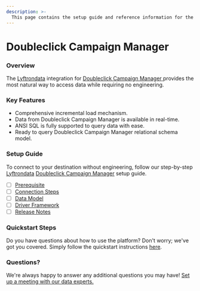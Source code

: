 ```yaml
---
description: >-
  This page contains the setup guide and reference information for the Doubleclick Campaign Manager source connector.
---
```


# Doubleclick Campaign Manager

### Overview

The [Lyftrondata](https://www.lyftrondata.com/) integration for [Doubleclick Campaign Manager](https://www.lyftrondata.com/integration/doubleclick-campaign-manager/)[ ](https://www.lyftrondata.com/integration/doubleclick-campaign-manager/)provides the most natural way to access data while requiring no engineering.

### Key Features

* Comprehensive incremental load mechanism.
* Data from Doubleclick Campaign Manager is available in real-time.&#x20;
* ANSI SQL is fully supported to query data with ease.
* Ready to query Doubleclick Campaign Manager relational schema model.

### Setup Guide

To connect to your destination without engineering, follow our step-by-step [Lyftrondata](https://www.lyftrondata.com/)  [Doubleclick Campaign Manager](https://www.lyftrondata.com/integration/doubleclick-campaign-manager/) setup guide.

* [ ] [Prerequisite](../../marketing-analytics/doubleclick-campaign-manager/prerequisite.md)
* [ ] [Connection Steps](../../marketing-analytics/doubleclick-campaign-manager/connection-steps.md)
* [ ] [Data Model](../../marketing-analytics/doubleclick-campaign-manager/data-model/)
* [ ] [Driver Framework](../../marketing-analytics/doubleclick-campaign-manager/driver-framework/)
* [ ] [Release Notes](../../marketing-analytics/doubleclick-campaign-manager/release-notes.md)

### Quickstart Steps

Do you have questions about how to use the platform? Don't worry; we've got you covered. Simply follow the quickstart instructions [here](../../../quickstart-steps.md).

### Questions? <a href="#questions" id="questions"></a>

We're always happy to answer any additional questions you may have! [Set up a meeting with our data experts.](https://www.lyftrondata.com/book-a-meeting/)

